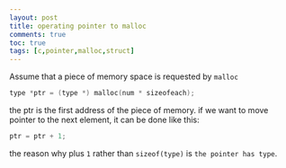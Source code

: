 ```yaml
---
layout: post
title: operating pointer to malloc
comments: true
toc: true
tags: [c,pointer,malloc,struct]
---
```


Assume that a piece of memory space is requested by `malloc`

```cpp
type *ptr = (type *) malloc(num * sizeofeach);
```

the ptr is the first address of the piece of memory.
if we want to move pointer to the next element,
it can be done like this:
```cpp
ptr = ptr + 1;
```

the reason why plus `1` rather than `sizeof(type)` is `the pointer has type`.